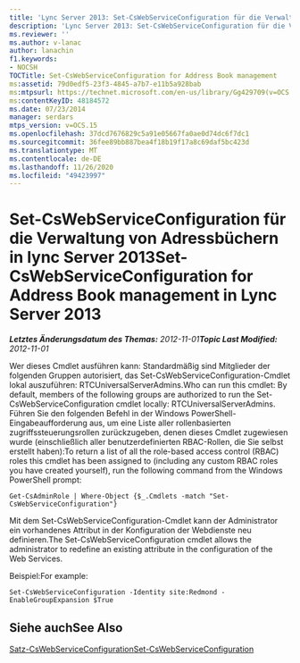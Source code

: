 ```yaml
---
title: 'Lync Server 2013: Set-CsWebServiceConfiguration für die Verwaltung von Adressbüchern'
description: 'Lync Server 2013: Set-CsWebServiceConfiguration für die Verwaltung von Adressbüchern.'
ms.reviewer: ''
ms.author: v-lanac
author: lanachin
f1.keywords:
- NOCSH
TOCTitle: Set-CsWebServiceConfiguration for Address Book management
ms:assetid: 79d0edf5-23f3-4845-a7b7-e11b5a928bab
ms:mtpsurl: https://technet.microsoft.com/en-us/library/Gg429709(v=OCS.15)
ms:contentKeyID: 48184572
ms.date: 07/23/2014
manager: serdars
mtps_version: v=OCS.15
ms.openlocfilehash: 37dcd7676829c5a91e05667fa0ae0d74dc6f7dc1
ms.sourcegitcommit: 36fee89bb887bea4f18b19f17a8c69daf5bc423d
ms.translationtype: MT
ms.contentlocale: de-DE
ms.lasthandoff: 11/26/2020
ms.locfileid: "49423997"
---
```

# <a name="set-cswebserviceconfiguration-for-address-book-management-in-lync-server-2013"></a><span data-ttu-id="7df0b-103">Set-CsWebServiceConfiguration für die Verwaltung von Adressbüchern in lync Server 2013</span><span class="sxs-lookup"><span data-stu-id="7df0b-103">Set-CsWebServiceConfiguration for Address Book management in Lync Server 2013</span></span>

<div data-xmlns="http://www.w3.org/1999/xhtml">

<div class="topic" data-xmlns="http://www.w3.org/1999/xhtml" data-msxsl="urn:schemas-microsoft-com:xslt" data-cs="https://msdn.microsoft.com/">

<div data-asp="https://msdn2.microsoft.com/asp">



</div>

<div id="mainSection">

<div id="mainBody"><span data-ttu-id="7df0b-104">

<span> </span></span><span class="sxs-lookup"><span data-stu-id="7df0b-104">

<span> </span></span></span>

<span data-ttu-id="7df0b-105">_**Letztes Änderungsdatum des Themas:** 2012-11-01_</span><span class="sxs-lookup"><span data-stu-id="7df0b-105">_**Topic Last Modified:** 2012-11-01_</span></span>

<span data-ttu-id="7df0b-106">Wer dieses Cmdlet ausführen kann: Standardmäßig sind Mitglieder der folgenden Gruppen autorisiert, das Set-CsWebServiceConfiguration-Cmdlet lokal auszuführen: RTCUniversalServerAdmins.</span><span class="sxs-lookup"><span data-stu-id="7df0b-106">Who can run this cmdlet: By default, members of the following groups are authorized to run the Set-CsWebServiceConfiguration cmdlet locally: RTCUniversalServerAdmins.</span></span> <span data-ttu-id="7df0b-107">Führen Sie den folgenden Befehl in der Windows PowerShell-Eingabeaufforderung aus, um eine Liste aller rollenbasierten zugriffssteuerungsrollen zurückzugeben, denen dieses Cmdlet zugewiesen wurde (einschließlich aller benutzerdefinierten RBAC-Rollen, die Sie selbst erstellt haben):</span><span class="sxs-lookup"><span data-stu-id="7df0b-107">To return a list of all the role-based access control (RBAC) roles this cmdlet has been assigned to (including any custom RBAC roles you have created yourself), run the following command from the Windows PowerShell prompt:</span></span>

    Get-CsAdminRole | Where-Object {$_.Cmdlets -match "Set-CsWebServiceConfiguration"}

<span data-ttu-id="7df0b-108">Mit dem Set-CsWebServiceConfiguration-Cmdlet kann der Administrator ein vorhandenes Attribut in der Konfiguration der Webdienste neu definieren.</span><span class="sxs-lookup"><span data-stu-id="7df0b-108">The Set-CsWebServiceConfiguration cmdlet allows the administrator to redefine an existing attribute in the configuration of the Web Services.</span></span>

<span data-ttu-id="7df0b-109">Beispiel:</span><span class="sxs-lookup"><span data-stu-id="7df0b-109">For example:</span></span>

    Set-CsWebServiceConfiguration -Identity site:Redmond -EnableGroupExpansion $True

<div>

## <a name="see-also"></a><span data-ttu-id="7df0b-110">Siehe auch</span><span class="sxs-lookup"><span data-stu-id="7df0b-110">See Also</span></span>


[<span data-ttu-id="7df0b-111">Satz-CsWebServiceConfiguration</span><span class="sxs-lookup"><span data-stu-id="7df0b-111">Set-CsWebServiceConfiguration</span></span>](https://docs.microsoft.com/powershell/module/skype/Set-CsWebServiceConfiguration)  
  

<span data-ttu-id="7df0b-112"></div>

</div>

<span> </span>

</div>

</div>

</span><span class="sxs-lookup"><span data-stu-id="7df0b-112"></div>

</div>

<span> </span>

</div>

</div>

</span></span></div>

